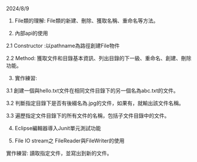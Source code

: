 2024/8/9

1.	File類的理解: File類的新建、刪除、獲取名稱、重命名等方法。

2.	內部api的使用

  2.1	Constructor :以pathname為路徑創建File物件

  2.2	 Method: 獲取文件和目錄基本資訊、列出目錄的下一級、重命名、創建、刪除功能。

3.	實作練習:

  3.1	創建一個與hello.txt文件在相同文件目錄下的另一個名為abc.txt的文件。

  3.2	判斷指定目錄下是否有後綴名為.jpg的文件，如果有，就輸出該文件名稱。

  3.3	 遍歷指定文件目錄下的所有文件的名稱，包括子文件目錄中的文件。

4.	Eclipse編輯器導入Junit單元測試功能

5.	File IO stream之 FileReader與FileWriter的使用

  實作練習: 讀取指定文件，並寫出到新的文件。

